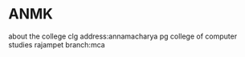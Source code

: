# ANMK
about the college
clg address:annamacharya pg college of computer studies rajampet
branch:mca
